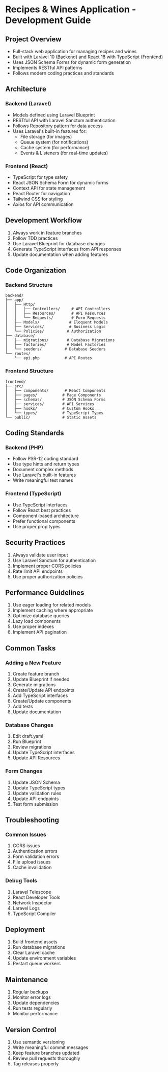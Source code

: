 # Recipes & Wines Application - Development Guide

## Project Overview
- Full-stack web application for managing recipes and wines
- Built with Laravel 10 (Backend) and React 18 with TypeScript (Frontend)
- Uses JSON Schema Forms for dynamic form generation
- Implements RESTful API patterns
- Follows modern coding practices and standards

## Architecture
### Backend (Laravel)
- Models defined using Laravel Blueprint
- RESTful API with Laravel Sanctum authentication
- Follows Repository pattern for data access
- Uses Laravel's built-in features for:
  - File storage (for images)
  - Queue system (for notifications)
  - Cache system (for performance)
  - Events & Listeners (for real-time updates)

### Frontend (React)
- TypeScript for type safety
- React JSON Schema Form for dynamic forms
- Context API for state management
- React Router for navigation
- Tailwind CSS for styling
- Axios for API communication

## Development Workflow
1. Always work in feature branches
2. Follow TDD practices
3. Use Laravel Blueprint for database changes
4. Generate TypeScript interfaces from API responses
5. Update documentation when adding features

## Code Organization
### Backend Structure
```
backend/
├── app/
│   ├── Http/
│   │   ├── Controllers/     # API Controllers
│   │   ├── Resources/       # API Resources
│   │   └── Requests/        # Form Requests
│   ├── Models/             # Eloquent Models
│   ├── Services/           # Business Logic
│   └── Policies/          # Authorization
├── database/
│   ├── migrations/        # Database Migrations
│   ├── factories/         # Model Factories
│   └── seeders/          # Database Seeders
└── routes/
    └── api.php           # API Routes
```

### Frontend Structure
```
frontend/
├── src/
│   ├── components/       # React Components
│   ├── pages/           # Page Components
│   ├── schemas/         # JSON Schema Forms
│   ├── services/        # API Services
│   ├── hooks/           # Custom Hooks
│   └── types/           # TypeScript Types
└── public/              # Static Assets
```

## Coding Standards
### Backend (PHP)
- Follow PSR-12 coding standard
- Use type hints and return types
- Document complex methods
- Use Laravel's built-in features
- Write meaningful test names

### Frontend (TypeScript)
- Use TypeScript interfaces
- Follow React best practices
- Component-based architecture
- Prefer functional components
- Use proper prop types

## Security Practices
1. Always validate user input
2. Use Laravel Sanctum for authentication
3. Implement proper CORS policies
4. Rate limit API endpoints
5. Use proper authorization policies

## Performance Guidelines
1. Use eager loading for related models
2. Implement caching where appropriate
3. Optimize database queries
4. Lazy load components
4. Use proper indexes
5. Implement API pagination

## Common Tasks
### Adding a New Feature
1. Create feature branch
2. Update Blueprint if needed
3. Generate migrations
4. Create/Update API endpoints
5. Add TypeScript interfaces
6. Create/Update components
7. Add tests
8. Update documentation

### Database Changes
1. Edit draft.yaml
2. Run Blueprint
3. Review migrations
4. Update TypeScript interfaces
5. Update API Resources

### Form Changes
1. Update JSON Schema
2. Update TypeScript types
3. Update validation rules
4. Update API endpoints
5. Test form submission

## Troubleshooting
### Common Issues
1. CORS issues
2. Authentication errors
3. Form validation errors
4. File upload issues
5. Cache invalidation

### Debug Tools
1. Laravel Telescope
2. React Developer Tools
3. Network Inspector
4. Laravel Logs
5. TypeScript Compiler

## Deployment
1. Build frontend assets
2. Run database migrations
3. Clear Laravel cache
4. Update environment variables
5. Restart queue workers

## Maintenance
1. Regular backups
2. Monitor error logs
3. Update dependencies
4. Run tests regularly
5. Monitor performance

## Version Control
1. Use semantic versioning
2. Write meaningful commit messages
3. Keep feature branches updated
4. Review pull requests thoroughly
5. Tag releases properly
